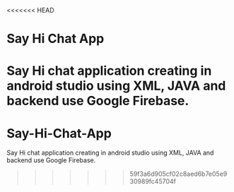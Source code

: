 <<<<<<< HEAD
# Say Hi Chat App
Say Hi chat application creating in android studio using XML, JAVA and backend use Google Firebase.
=======
# Say-Hi-Chat-App
Say Hi chat application creating in android studio using XML, JAVA and backend use Google Firebase.
>>>>>>> 59f3a6d905cf02c8aed6b7e05e930989fc45704f
